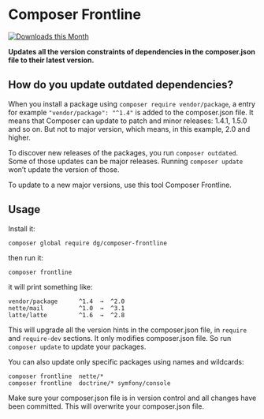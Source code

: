 Composer Frontline
==================

[![Downloads this Month](https://img.shields.io/packagist/dm/dg/composer-frontline.svg)](https://packagist.org/packages/dg/composer-frontline)

**Updates all the version constraints of dependencies in the composer.json file to their latest version.**

How do you update outdated dependencies?
----------------------------------------

When you install a package using `composer require vendor/package`, a entry for example `"vendor/package": "^1.4"` is added to the composer.json file.
It means that Composer can update to patch and minor releases: 1.4.1, 1.5.0 and so on.
But not to major version, which means, in this example, 2.0 and higher.

To discover new releases of the packages, you run `composer outdated`. Some of those updates can be major releases.
Running `composer update` won’t update the version of those.

To update to a new major versions, use this tool Composer Frontline.

Usage
-----

Install it:

```shell
composer global require dg/composer-frontline
```

then run it:

```shell
composer frontline
```

it will print something like:

```
vendor/package      ^1.4  →  ^2.0
nette/mail          ^1.0  →  ^3.1
latte/latte         ^1.6  →  ^2.8
```

This will upgrade all the version hints in the composer.json file, in `require` and `require-dev` sections. It only modifies composer.json file.
So run `composer update` to update your packages.

You can also update only specific packages using names and wildcards:

```shell
composer frontline  nette/*
composer frontline  doctrine/* symfony/console
```

Make sure your composer.json file is in version control and all changes have been committed. This will overwrite your composer.json file.

